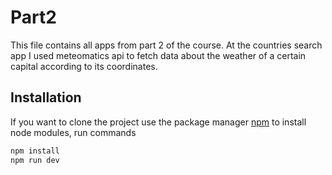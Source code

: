# Part2
This file contains all apps from part 2 of the course. At the countries search app I used meteomatics api to fetch data about the weather of a certain capital according to its coordinates.

## Installation
If you want to clone the project use the package manager [npm](https://www.npmjs.com/) to install node modules, run commands
```bash
npm install
npm run dev
```
